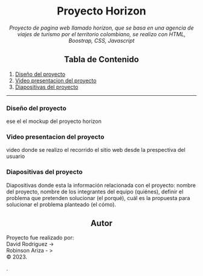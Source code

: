 <!-- Centrar el título -->
<h1 align="center">Proyecto Horizon</h1>
<!-- Subtítulo -->
<p align="center"><em>Proyecto de pagina web llamado horizon, que se basa en una agencia de viajes de turismo por el territorio colombiano, se realizo con HTML, Boostrap, CSS, Javascript</em></p>

<!-- Tabla de Contenido -->
<h2 align="center">Tabla de Contenido</h2>

1. [Diseño del proyecto](#diseño-proyecto)
2. [Video presentacion del proyecto](#video-proyecto)
3. [Diapositivas del proyecto](#diapositivas-proyecto)

<!-- Separador -->
<hr>
<!-- Contenido de cada sección -->
<div id='diseño-proyecto' />
<h3>Diseño del proyecto</h3>
<p>ese el el mockup del proyecto horizon</p>
<div id='video-proyecto' />
<h3>Video presentacion del proyecto</h3>
<p>video donde se realizo el recorrido el sitio web desde la prespectiva del usuario</p>
  <div id='diapositivas-proyecto' />
<h3>Diapositivas del proyecto</h3>
    <p>Diapositivas donde esta la información relacionada con el proyecto: nombre del
proyecto, nombre de los integrantes del equipo
(quiénes), definir el problema que pretenden solucionar
(el porqué), cuál es la propuesta para solucionar el
problema planteado (el cómo).</p>
<!-- Subtítulo de Autor -->
<h2 align="center">Autor</h2>
<p>Proyecto fue realizado por: <br/>
David Rodriguez -><br/>
Robinson Ariza - ><br/>
  © 2023.</p>.
